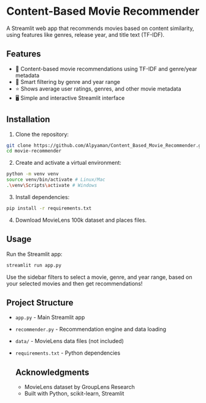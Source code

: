 # Content-Based Movie Recommender

A Streamlit web app that recommends movies based on content similarity, using features like genres, release year, and title text (TF-IDF).

## Features

- 🎯 Content-based movie recommendations using TF-IDF and genre/year metadata
- 🧠 Smart filtering by genre and year range
- ⭐ Shows average user ratings, genres, and other movie metadata
- 🖥️ Simple and interactive Streamlit interface

## Installation

1. Clone the repository:

```bash
git clone https://github.com/Alpyaman/Content_Based_Movie_Recommender.git
cd movie-recommender
```

2. Create and activate a virtual environment:
```bash
python -m venv venv
source venv/bin/activate # Linux/Mac
.\venv\Scripts\activate # Windows
```

3. Install dependencies:
```bash
pip install -r requirements.txt
```

4. Download MovieLens 100k dataset and places files.

## Usage
Run the Streamlit app:
```bash
streamlit run app.py
```
Use the sidebar filters to select a movie, genre, and year range, based on your selected movies and then get recommendations!

## Project Structure
- `app.py` - Main Streamlit app
- `recommender.py` - Recommendation engine and data loading
- `data/` - MovieLens data files (not included)
- `requirements.txt` - Python dependencies

  ## Acknowledgments
  - MovieLens dataset by GroupLens Research
  - Built with Python, scikit-learn, Streamlit
